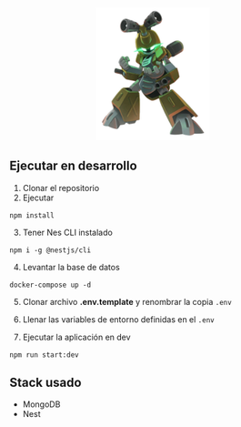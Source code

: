 <p align="center">
  <a href="#" target="blank"><img src="public/assets/f0dc00c78ee7f84de43205dcd80c424e-removebg-preview(1).png" width="200" alt="Metabee" /></a>
</p>

## Ejecutar en desarrollo

1. Clonar el repositorio
2. Ejecutar
```
npm install
```
3. Tener Nes CLI instalado
```
npm i -g @nestjs/cli
```
4. Levantar la base de datos
```
docker-compose up -d
```
5. Clonar archivo __.env.template__ y renombrar la copia ```.env```

6. Llenar las variables de entorno definidas en el ```.env```

7. Ejecutar la aplicación en dev
```
npm run start:dev
```

## Stack usado
* MongoDB
* Nest

